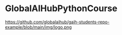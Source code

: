 # GlobalAIHubPythonCourse
https://github.com/globalaihub/gaih-students-repo-example/blob/main/img/logo.png
